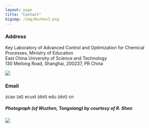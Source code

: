 ```yaml
---
layout: page
title: "Contact"
bigimg: /img/Wuzhen3.png
---
```

### Address  
Key Laboratory of Advanced Control and Optimization for Chemical Processes, Ministry of Education  
East China University of Science and Technology  
130 Meilong Road, Shanghai, 200237, PR China

![](/img/map.png)

### Email  
zcao (at) ecust (dot) edu (dot) cn



##### Photograph (of Wuzhen, Tongxiang) by courtesy of R. Shen
![](/img/hometown.png)

